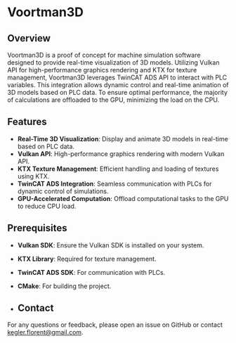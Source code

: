 # Voortman3D

## Overview

Voortman3D is a proof of concept for machine simulation software designed to provide real-time visualization of 3D models. Utilizing Vulkan API for high-performance graphics rendering and KTX for texture management, Voortman3D leverages TwinCAT ADS API to interact with PLC variables. This integration allows dynamic control and real-time animation of 3D models based on PLC data. To ensure optimal performance, the majority of calculations are offloaded to the GPU, minimizing the load on the CPU.

## Features

- **Real-Time 3D Visualization**: Display and animate 3D models in real-time based on PLC data.
- **Vulkan API**: High-performance graphics rendering with modern Vulkan API.
- **KTX Texture Management**: Efficient handling and loading of textures using KTX.
- **TwinCAT ADS Integration**: Seamless communication with PLCs for dynamic control of simulations.
- **GPU-Accelerated Computation**: Offload computational tasks to the GPU to reduce CPU load.

## Prerequisites

- **Vulkan SDK**: Ensure the Vulkan SDK is installed on your system.
- **KTX Library**: Required for texture management.
- **TwinCAT ADS SDK**: For communication with PLCs.
- **CMake**: For building the project.

- ## Contact
For any questions or feedback, please open an issue on GitHub or contact kegler.florent@gmail.com.
